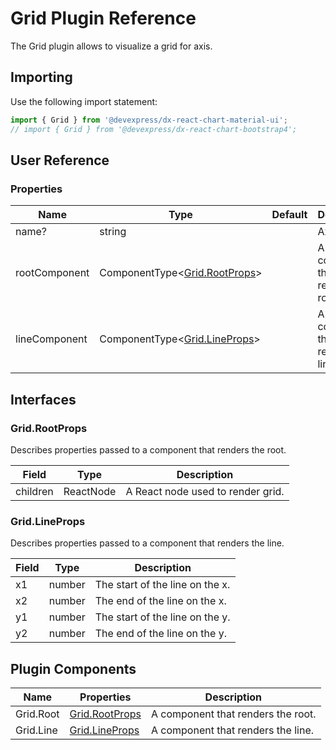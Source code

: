 # Grid Plugin Reference

The Grid plugin allows to visualize a grid for axis.

## Importing

Use the following import statement:

```js
import { Grid } from '@devexpress/dx-react-chart-material-ui';
// import { Grid } from '@devexpress/dx-react-chart-bootstrap4';
```
## User Reference

### Properties

Name | Type | Default | Description
-----|------|---------|------------
name? | string | | Axis name.
rootComponent | ComponentType&lt;[Grid.RootProps](#gridrootprops)&gt; | | A component that renders the root.
lineComponent | ComponentType&lt;[Grid.LineProps](#gridlineprops)&gt; | | A component that renders the line.

## Interfaces

### Grid.RootProps

Describes properties passed to a component that renders the root.

Field | Type | Description
------|------|------------
children | ReactNode | A React node used to render grid.

### Grid.LineProps

Describes properties passed to a component that renders the line.

Field | Type | Description
------|------|------------
x1 | number | The start of the line on the x.
x2 | number | The end of the line on the x.
y1 | number | The start of the line on the y.
y2 | number | The end of the line on the y.

## Plugin Components

Name | Properties | Description
-----|------------|------------
Grid.Root | [Grid.RootProps](#gridrootprops) | A component that renders the root.
Grid.Line | [Grid.LineProps](#gridlineprops) | A component that renders the line.
